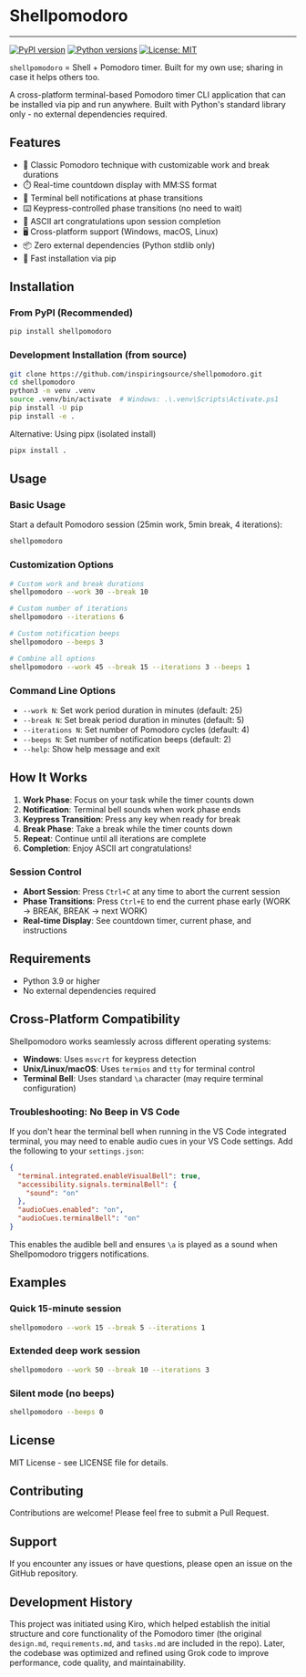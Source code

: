 # Shellpomodoro

---

[![PyPI version](https://img.shields.io/pypi/v/shellpomodoro.svg)](https://pypi.org/project/shellpomodoro/) [![Python versions](https://img.shields.io/pypi/pyversions/shellpomodoro.svg)](https://pypi.org/project/shellpomodoro/) [![License: MIT](https://img.shields.io/badge/License-MIT-yellow.svg)](https://opensource.org/licenses/MIT)

`shellpomodoro` = Shell + Pomodoro timer. Built for my own use; sharing in case it helps others too.

A cross-platform terminal-based Pomodoro timer CLI application that can be installed via pip and run anywhere. Built with Python's standard library only - no external dependencies required.

## Features

- 🍅 Classic Pomodoro technique with customizable work and break durations
- ⏱️ Real-time countdown display with MM:SS format
- 🔔 Terminal bell notifications at phase transitions
- ⌨️ Keypress-controlled phase transitions (no need to wait)
- 🎨 ASCII art congratulations upon session completion
- 🖥️ Cross-platform support (Windows, macOS, Linux)
- 📦 Zero external dependencies (Python stdlib only)
- 🚀 Fast installation via pip

## Installation

### From PyPI (Recommended)

```bash
pip install shellpomodoro
```

### Development Installation (from source)

```bash
git clone https://github.com/inspiringsource/shellpomodoro.git
cd shellpomodoro
python3 -m venv .venv
source .venv/bin/activate  # Windows: .\.venv\Scripts\Activate.ps1
pip install -U pip
pip install -e .
```

Alternative: Using pipx (isolated install)

```bash
pipx install .
```

## Usage

### Basic Usage

Start a default Pomodoro session (25min work, 5min break, 4 iterations):

```bash
shellpomodoro
```

### Customization Options

```bash
# Custom work and break durations
shellpomodoro --work 30 --break 10

# Custom number of iterations
shellpomodoro --iterations 6

# Custom notification beeps
shellpomodoro --beeps 3

# Combine all options
shellpomodoro --work 45 --break 15 --iterations 3 --beeps 1
```

### Command Line Options

- `--work N`: Set work period duration in minutes (default: 25)
- `--break N`: Set break period duration in minutes (default: 5)
- `--iterations N`: Set number of Pomodoro cycles (default: 4)
- `--beeps N`: Set number of notification beeps (default: 2)
- `--help`: Show help message and exit

## How It Works

1. **Work Phase**: Focus on your task while the timer counts down
2. **Notification**: Terminal bell sounds when work phase ends
3. **Keypress Transition**: Press any key when ready for break
4. **Break Phase**: Take a break while the timer counts down
5. **Repeat**: Continue until all iterations are complete
6. **Completion**: Enjoy ASCII art congratulations!

### Session Control

- **Abort Session**: Press `Ctrl+C` at any time to abort the current session
- **Phase Transitions**: Press `Ctrl+E` to end the current phase early (WORK → BREAK, BREAK → next WORK)
- **Real-time Display**: See countdown timer, current phase, and instructions

## Requirements

- Python 3.9 or higher
- No external dependencies required

## Cross-Platform Compatibility

Shellpomodoro works seamlessly across different operating systems:

- **Windows**: Uses `msvcrt` for keypress detection
- **Unix/Linux/macOS**: Uses `termios` and `tty` for terminal control
- **Terminal Bell**: Uses standard `\a` character (may require terminal configuration)

### Troubleshooting: No Beep in VS Code

If you don't hear the terminal bell when running in the VS Code integrated terminal, you may need to enable audio cues in your VS Code settings. Add the following to your `settings.json`:

```json
{
  "terminal.integrated.enableVisualBell": true,
  "accessibility.signals.terminalBell": {
    "sound": "on"
  },
  "audioCues.enabled": "on",
  "audioCues.terminalBell": "on"
}
```

This enables the audible bell and ensures `\a` is played as a sound when Shellpomodoro triggers notifications.

## Examples

### Quick 15-minute session

```bash
shellpomodoro --work 15 --break 5 --iterations 1
```

### Extended deep work session

```bash
shellpomodoro --work 50 --break 10 --iterations 3
```

### Silent mode (no beeps)

```bash
shellpomodoro --beeps 0
```

## License

MIT License - see LICENSE file for details.

## Contributing

Contributions are welcome! Please feel free to submit a Pull Request.

## Support

If you encounter any issues or have questions, please open an issue on the GitHub repository.

## Development History

This project was initiated using Kiro, which helped establish the initial structure and core functionality of the Pomodoro timer (the original `design.md`, `requirements.md`, and `tasks.md` are included in the repo). Later, the codebase was optimized and refined using Grok code to improve performance, code quality, and maintainability.
